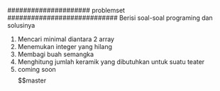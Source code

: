 ##################### problemset ############################
Berisi soal-soal programing dan solusinya
1. Mencari minimal diantara 2 array
2. Menemukan integer yang hilang
3. Membagi buah semangka 
4. Menghitung jumlah keramik yang dibutuhkan untuk suatu teater
5. coming soon
$$$$$$$$$$$$$$$$$$$$$$$$$$$$$$$$$$$$$$$$$$$$$$$$$$$$$$$$$$master

